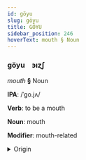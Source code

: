 ```yaml
---
id: göyu
slug: göyu
title: GÖYU
sidebar_position: 246
hoverText: mouth § Noun
---
```


### göyu&emsp;<span kind="abugida">ꜿıɀʃ</span>

*mouth* **§** Noun

**IPA**: /ˈgo.jʌ/

**Verb**: to be a mouth

**Noun**: mouth

**Modifier**: mouth-related

<details>
    <summary>Origin</summary>
    Albanian gojë /ˈɡojə/<br/>
    <em>Albanian Language Family</em>
</details>